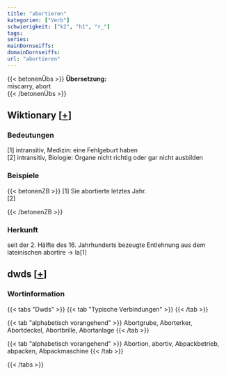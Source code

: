 ```yaml
---
title: "abortieren"
kategorien: ["Verb"]
schwierigkeit: ["k2", "h1", "r_"]
tags:
series:
mainDornseiffs:
domainDornseiffs:
url: "abortieren"
---
```


{{< betonenÜbs >}}
**Übersetzung:**  
miscarry, abort  
{{< /betonenÜbs >}}

## Wiktionary [[+](https://de.wiktionary.org/wiki/abortieren)]

### Bedeutungen
[1] intransitiv, Medizin: eine Fehlgeburt haben  
[2] intransitiv, Biologie: Organe nicht richtig oder gar nicht ausbilden  

### Beispiele
{{< betonenZB >}}
[1] Sie abortierte letztes Jahr.  
[2]  

{{< /betonenZB >}}
### Herkunft
seit der 2. Hälfte des 16. Jahrhunderts bezeugte Entlehnung aus dem lateinischen abortire → la[1]  



## dwds [[+](https://www.dwds.de/wb/abortieren)]

### Wortinformation
{{< tabs "Dwds" >}}
{{< tab "Typische Verbindungen" >}}
{{< /tab >}}

{{< tab "alphabetisch vorangehend" >}}
Abortgrube, Aborterker, Abortdeckel, Abortbrille, Abortanlage
{{< /tab >}}

{{< tab "alphabetisch vorangehend" >}}
Abortion, abortiv, Abpackbetrieb, abpacken, Abpackmaschine
{{< /tab >}}

{{< /tabs >}}

